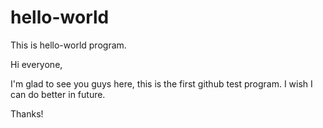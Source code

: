 # hello-world
This is hello-world program.

Hi everyone,

I'm glad to see you guys here, this is the first github test program. I wish I can do better in future.

Thanks!


